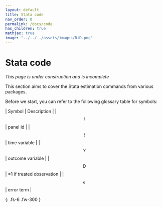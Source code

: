 ```yaml
---
layout: default
title: Stata code
nav_order: 0
permalink: /docs/code
has_children: true
mathjax: true
image: "../../../assets/images/DiD.png"
---
```


# Stata code

*This page is under construction and is incomplete*

This section aims to cover the Stata estimation commands from various packages.


Before we start, you can refer to the following glossary table for symbols:

| Symbol | Description | 
| $$ i $$ | panel id |
| $$ t $$ | time variable |
| $$ Y $$ | outcome variable |
| $$ D $$ | =1 if treated observation |
| $$ \epsilon $$ | error term |


{: .fs-6 .fw-300 }











